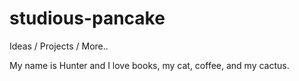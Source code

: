 # studious-pancake
Ideas / Projects / More..

My name is Hunter and I love books, my cat, coffee, and my cactus. 



